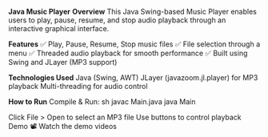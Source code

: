 **Java Music Player**
**Overview**
This Java Swing-based Music Player enables users to play, pause, resume, and stop audio playback through an interactive graphical interface.

**Features**
✅ Play, Pause, Resume, Stop music files
✅ File selection through a menu
✅ Threaded audio playback for smooth performance
✅ Built using Swing and JLayer (MP3 support)

**Technologies Used**
Java (Swing, AWT)
JLayer (javazoom.jl.player) for MP3 playback
Multi-threading for audio control

**How to Run**
Compile & Run:
sh
javac Main.java
java Main

Click File > Open to select an MP3 file
Use buttons to control playback
Demo
📽️ Watch the demo videos 
